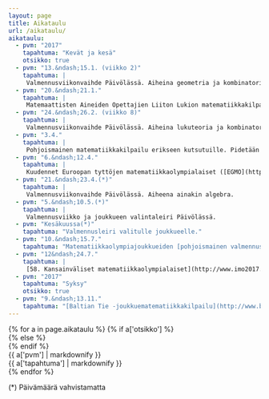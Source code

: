 ```yaml
---
layout: page
title: Aikataulu
url: /aikataulu/
aikataulu:
  - pvm: "2017"
    tapahtuma: "Kevät ja kesä"
    otsikko: true
  - pvm: "13.&ndash;15.1. (viikko 2)"
    tapahtuma: |
     Valmennusviikonvaihde Päivölässä. Aiheina geometria ja kombinatoriikka.
  - pvm: "20.&ndash;21.1."
    tapahtuma: |
     Matemaattisten Aineiden Opettajien Liiton Lukion matematiikkakilpailun ja Peruskoulun matematiikkakilpailun loppukilpailut Helsingissä.
  - pvm: "24.&ndash;26.2. (viikko 8)"
    tapahtuma: |
     Valmennusviikonvaihde Päivölässä. Aiheina lukuteoria ja kombinatoriikka.
  - pvm: "3.4."
    tapahtuma: |
     Pohjoismainen matematiikkakilpailu erikseen kutsutuille. Pidetään kilpailijoiden kouluissa.
  - pvm: "6.&ndash;12.4."
    tapahtuma: |
     Kuudennet Euroopan tyttöjen matematiikkaolympialaiset ([EGMO](https://www.egmo2017.ch/)) Z&uuml;richissä.
  - pvm: "21.&ndash;23.4.(*)"
    tapahtuma: |
     Valmennusviikonvaihde Päivölässä. Aiheena ainakin algebra.
  - pvm: "5.&ndash;10.5.(*)"
    tapahtuma: |
     Valmennusviikko ja joukkueen valintaleiri Päivölässä.
  - pvm: "Kesäkuussa(*)"
    tapahtuma: "Valmennusleiri valitulle joukkueelle."
  - pvm: "10.&ndash;15.7."
    tapahtuma: "Matematiikkaolympiajoukkueiden [pohjoismainen valmennusleiri](http://www.georgmohr.dk/soroe.html) Sorøssä Tanskassa."
  - pvm: "12&ndash;24.7."
    tapahtuma: |
     [58. Kansainväliset matematiikkaolympialaiset](http://www.imo2017.org.br) Rio de Janeirossa.
  - pvm: "2017"
    tapahtuma: "Syksy"
    otsikko: true
  - pvm: "9.&ndash;13.11."
    tapahtuma: "[Baltian Tie -joukkuematematiikkakilpailu](http://www.balticway17.dk/) Sorøssä Tanskassa."
---
```

<div class="list-group">
{% for a in page.aikataulu %}
{% if a['otsikko'] %}<div class="list-group-item-info row">{% else %}<div class="list-group-item row">{% endif %}
<div class="col-sm-3">{{ a['pvm'] | markdownify }}</div>
<div class="col-sm-9">{{ a['tapahtuma'] | markdownify }}</div>
</div>
{% endfor %}
<p>(*) Päivämäärä vahvistamatta</p>
</div>
